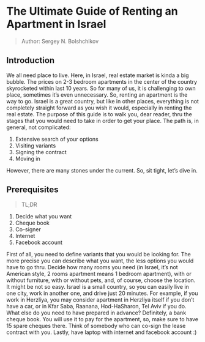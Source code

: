 # The Ultimate Guide of Renting an Apartment in Israel

> Author: Sergey N. Bolshchikov

## Introduction
We all need place to live. Here, in Israel, real estate market is kinda a big bubble. The prices on 2-3 bedroom apartments in the center of the country skyrocketed within last 10 years. So for many of us, it is challenging to own place, sometimes it’s even unnecessary. So, renting an apartment is the way to go.
Israel is a great country, but like in other places, everything is not completely straight forward as you wish it would, especially in renting the real estate.
The purpose of this guide is to walk you, dear reader, thru the stages that you would need to take in order to get your place. The path is, in general, not complicated: 

1. Extensive search of your options
2. Visiting variants
3. Signing the contract
4. Moving in

However, there are many stones under the current. 
So, sit tight, let’s dive in.


## Prerequisites
> TL;DR

1. Decide what you want
2. Cheque book
3. Co-signer
4. Internet
5. Facebook account

First of all, you need to define variants that you would be looking for. The more precise you can describe what you want, the less options you would have to go thru. Decide how many rooms you need (in Israel, it’s not American style, 2 rooms apartment means 1 bedroom apartment), with or without furniture, with or without pets, and, of course, choose the location. It might be not so easy. Israel is a small country, so you can easily live in one city, work in another one, and drive just 20 minutes. For example, if you work in Herzliya, you may consider apartment in Herzliya itself if you don’t have a car, or in Kfar Saba, Raanana, Hod-HaSharon, Tel Aviv if you do. 
What else do you need to have prepared in advance? Definitely, a bank cheque book. You will use it to pay for the apartment, so, make sure to have 15 spare cheques there. Think of somebody who can co-sign the lease contract with you. Lastly, have laptop with internet and facebook account :)

